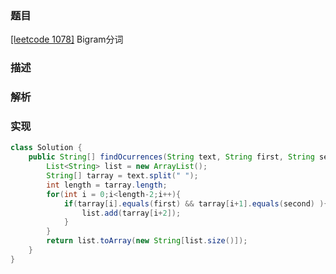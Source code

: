 ### 题目

[[leetcode 1078]](https://leetcode-cn.com/problems/occurrences-after-bigram/) Bigram分词

### 描述

### 解析

### 实现

```java
class Solution {
    public String[] findOcurrences(String text, String first, String second) {
        List<String> list = new ArrayList();
        String[] tarray = text.split(" ");
        int length = tarray.length;
        for(int i = 0;i<length-2;i++){
            if(tarray[i].equals(first) && tarray[i+1].equals(second) ){
                list.add(tarray[i+2]);
            }
        }
        return list.toArray(new String[list.size()]);
    }
}
```
